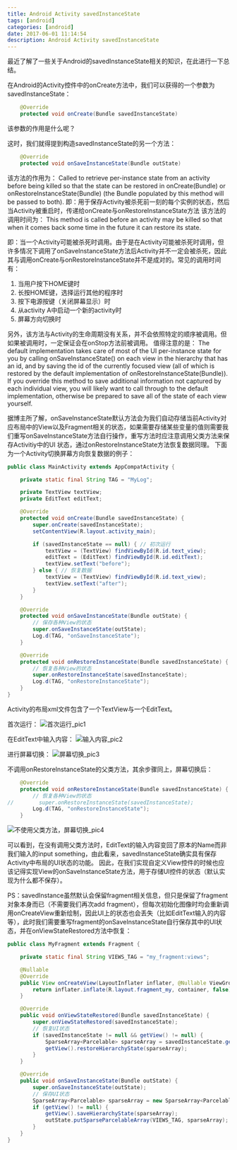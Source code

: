 ```yaml
---
title: Android Activity savedInstanceState
tags: [android]
categories: [android]
date: 2017-06-01 11:14:54
description: Android Activity savedInstanceState
---
```

最近了解了一些关于Android的savedInstanceState相关的知识，在此进行一下总结。


在Android的Activity控件中的onCreate方法中，我们可以获得的一个参数为savedInstanceState：


```java
    @Override
    protected void onCreate(Bundle savedInstanceState)
```


该参数的作用是什么呢？

这时，我们就得提到构造savedInstanceState的另一个方法：


```java
    @Override
    protected void onSaveInstanceState(Bundle outState)
```


该方法的作用为：
Called to retrieve per-instance state from an activity before being killed so that the state can be restored in onCreate(Bundle) or onRestoreInstanceState(Bundle) (the Bundle populated by this method will be passed to both).
即：用于保存Activity被杀死前一刻的每个实例的状态，然后当Activity被重启时，传递给onCreate与onRestoreInstanceState方法
该方法的调用时间为：
This method is called before an activity may be killed so that when it comes back some time in the future it can restore its state.

即：当一个Activity可能被杀死时调用。由于是在Activity可能被杀死时调用，但许多情况下调用了onSaveInstanceState方法后Activity并不一定会被杀死，因此其与调用onCreate与onRestoreInstanceState并不是成对的。常见的调用时间有：

1. 当用户按下HOME键时
2. 长按HOME键，选择运行其他的程序时
3. 按下电源按键（关闭屏幕显示）时
4. 从activity A中启动一个新的activity时
5. 屏幕方向切换时

另外，该方法与Activity的生命周期没有关系，并不会依照特定的顺序被调用。但如果被调用时，一定保证会在onStop方法前被调用。
值得注意的是：
The default implementation takes care of most of the UI per-instance state for you by calling onSaveInstanceState() on each view in the hierarchy that has an id, and by saving the id of the currently focused view (all of which is restored by the default implementation of onRestoreInstanceState(Bundle)). If you override this method to save additional information not captured by each individual view, you will likely want to call through to the default implementation, otherwise be prepared to save all of the state of each view yourself.


据博主所了解，onSaveInstanceState默认方法会为我们自动存储当前Activity对应布局中的View以及Fragment相关的状态，如果需要存储某些变量的值则需要我们重写onSaveInstanceState方法自行操作，重写方法时应注意调用父类方法来保存Activitiy中的UI 状态，通过onRestoreInstanceState方法恢复数据同理。
下面为一个Activity切换屏幕方向恢复数据的例子：


```java
public class MainActivity extends AppCompatActivity {

    private static final String TAG = "MyLog";

    private TextView textView;
    private EditText editText;

    @Override
    protected void onCreate(Bundle savedInstanceState) {
        super.onCreate(savedInstanceState);
        setContentView(R.layout.activity_main);

        if (savedInstanceState == null) { // 初次运行
            textView = (TextView) findViewById(R.id.text_view);
            editText = (EditText) findViewById(R.id.editText);
            textView.setText("before");
        } else { // 恢复数据
            textView = (TextView) findViewById(R.id.text_view);
            textView.setText("after");
        }
    }

    @Override
    protected void onSaveInstanceState(Bundle outState) {
        // 保存各种View的状态
        super.onSaveInstanceState(outState);
        Log.d(TAG, "onSaveInstanceState");
    }

    @Override
    protected void onRestoreInstanceState(Bundle savedInstanceState) {
        // 恢复各种View的状态
        super.onRestoreInstanceState(savedInstanceState);
        Log.d(TAG, "onRestoreInstanceState");
    }
}
```


Activity的布局xml文件包含了一个TextView与一个EditText。



首次运行：
![首次运行_pic1](1.jpg)

在EditText中输入内容：
![输入内容_pic2](2.jpg)

进行屏幕切换：
![屏幕切换_pic3](3.jpg)

不调用onRestoreInstanceState的父类方法，其余步骤同上，屏幕切换后：


```java
    @Override
    protected void onRestoreInstanceState(Bundle savedInstanceState) {
        // 恢复各种View的状态
//        super.onRestoreInstanceState(savedInstanceState);
        Log.d(TAG, "onRestoreInstanceState");
    }
```

![不使用父类方法，屏幕切换_pic4](4.jpg)



可以看到，在没有调用父类方法时，EditText的输入内容变回了原本的Name而非我们输入的input something，由此看来，savedInstanceState确实具有保存Activity中布局的UI状态的功能。
因此，在我们实现自定义View控件的时候也应该记得实现View的onSaveInstanceState方法，用于存储UI控件的状态（默认实现为什么都不保存）。


PS：savedInstance虽然默认会保留fragment相关信息，但只是保留了fragment 对象本身而已（不需要我们再次add fragment），但每次初始化图像时均会重新调用onCreateView重新绘制，因此UI上的状态也会丢失（比如EditText输入的内容等），此时我们需要重写fragment的onSaveInstanceState自行保存其中的UI状态，并在onViewStateRestored方法中恢复：


```java
public class MyFragment extends Fragment {

    private static final String VIEWS_TAG = "my_fragment:views";

    @Nullable
    @Override
    public View onCreateView(LayoutInflater inflater, @Nullable ViewGroup container, Bundle savedInstanceState) {
        return inflater.inflate(R.layout.fragment_my, container, false);
    }

    @Override
    public void onViewStateRestored(Bundle savedInstanceState) {
        super.onViewStateRestored(savedInstanceState);
        // 恢复UI状态
        if (savedInstanceState != null && getView() != null) {
            SparseArray<Parcelable> sparseArray = savedInstanceState.getSparseParcelableArray(VIEWS_TAG);
            getView().restoreHierarchyState(sparseArray);
        }
    }

    @Override
    public void onSaveInstanceState(Bundle outState) {
        super.onSaveInstanceState(outState);
        // 保存UI状态
        SparseArray<Parcelable> sparseArray = new SparseArray<Parcelable>();
        if (getView() != null) {
            getView().saveHierarchyState(sparseArray);
            outState.putSparseParcelableArray(VIEWS_TAG, sparseArray);
        }
    }
}
```



